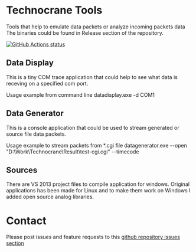 # Technocrane Tools
 Tools that help to emulate data packets or analyze incoming packets data
The binaries could be found in Release section of the repository.

<p align="left">
  <a href="https://github.com/technocranes/technocrane-tools/Projects"><img alt="GitHub Actions status" src="https://github.com/technocranes/technocrane-tools/workflows/Main%20workflow/badge.svg"></a>
</p>

## Data Display

 This is a tiny COM trace application that could help to see what data is receving on a specified com port.

Usage example from command line
datadisplay.exe -d COM1

## Data Generator

 This is a console application that could be used to stream generated or source file data packets.

Usage example to stream packets from *.cgi file
datagenerator.exe --open "D:\\Work\\Technocrane\\Result\\test-cgi.cgi" --timecode

## Sources

  There are VS 2013 project files to compile application for windows. Original applications has been made for Linux and to make them work on Windows I added open source analog libraries.

# Contact

Please post issues and feature requests to this [github repository issues section](https://github.com/technocranes/technocrane-unreal/issues)
